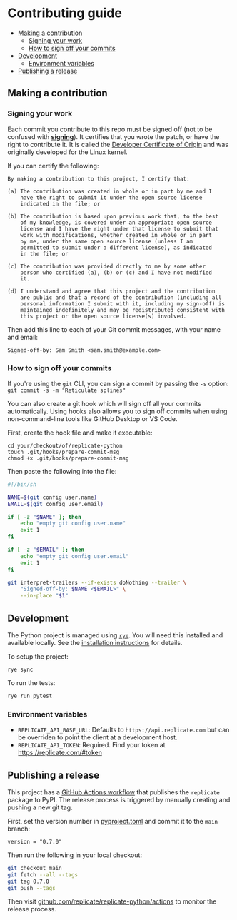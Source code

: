 # Contributing guide

- [Making a contribution](#making-a-contribution)
  - [Signing your work](#signing-your-work)
  - [How to sign off your commits](#how-to-sign-off-your-commits)
- [Development](#development)
  - [Environment variables](#environment-variables)
- [Publishing a release](#publishing-a-release)

## Making a contribution

### Signing your work

Each commit you contribute to this repo must be signed off (not to be confused with **[signing](https://git-scm.com/book/en/v2/Git-Tools-Signing-Your-Work)**). It certifies that you wrote the patch, or have the right to contribute it. It is called the [Developer Certificate of Origin](https://developercertificate.org/) and was originally developed for the Linux kernel.

If you can certify the following:

```
By making a contribution to this project, I certify that:

(a) The contribution was created in whole or in part by me and I
    have the right to submit it under the open source license
    indicated in the file; or

(b) The contribution is based upon previous work that, to the best
    of my knowledge, is covered under an appropriate open source
    license and I have the right under that license to submit that
    work with modifications, whether created in whole or in part
    by me, under the same open source license (unless I am
    permitted to submit under a different license), as indicated
    in the file; or

(c) The contribution was provided directly to me by some other
    person who certified (a), (b) or (c) and I have not modified
    it.

(d) I understand and agree that this project and the contribution
    are public and that a record of the contribution (including all
    personal information I submit with it, including my sign-off) is
    maintained indefinitely and may be redistributed consistent with
    this project or the open source license(s) involved.
```

Then add this line to each of your Git commit messages, with your name and email:

```
Signed-off-by: Sam Smith <sam.smith@example.com>
```

### How to sign off your commits

If you're using the `git` CLI, you can sign a commit by passing the `-s` option: `git commit -s -m "Reticulate splines"`

You can also create a git hook which will sign off all your commits automatically. Using hooks also allows you to sign off commits when using non-command-line tools like GitHub Desktop or VS Code.

First, create the hook file and make it executable:

```console
cd your/checkout/of/replicate-python
touch .git/hooks/prepare-commit-msg
chmod +x .git/hooks/prepare-commit-msg
```

Then paste the following into the file:

```sh
#!/bin/sh

NAME=$(git config user.name)
EMAIL=$(git config user.email)

if [ -z "$NAME" ]; then
    echo "empty git config user.name"
    exit 1
fi

if [ -z "$EMAIL" ]; then
    echo "empty git config user.email"
    exit 1
fi

git interpret-trailers --if-exists doNothing --trailer \
    "Signed-off-by: $NAME <$EMAIL>" \
    --in-place "$1"
```

## Development

The Python project is managed using [`rye`](https://rye.astral.sh). 
You will need this installed and available locally. 
See the [installation instructions](https://rye.astral.sh/guide/installation/) for details.

To setup the project:

```console
rye sync
```

To run the tests:

```sh
rye run pytest
```

### Environment variables

- `REPLICATE_API_BASE_URL`: Defaults to `https://api.replicate.com` but can be overriden to point the client at a development host.
- `REPLICATE_API_TOKEN`: Required. Find your token at https://replicate.com/#token

## Publishing a release

This project has a [GitHub Actions workflow](/.github/workflows/ci.yaml) that publishes the `replicate` package to PyPI. The release process is triggered by manually creating and pushing a new git tag.

First, set the version number in [pyproject.toml](pyproject.toml) and commit it to the `main` branch:

```
version = "0.7.0"
```

Then run the following in your local checkout:

```sh
git checkout main
git fetch --all --tags
git tag 0.7.0
git push --tags
```

Then visit [github.com/replicate/replicate-python/actions](https://github.com/replicate/replicate-python/actions) to monitor the release process.

